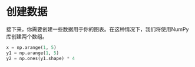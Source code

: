 # 创建数据

接下来，你需要创建一些数据用于你的图表。在这种情况下，我们将使用NumPy库创建两个数组。

```python
x = np.arange(1, 5)
y1 = np.arange(1, 5)
y2 = np.ones(y1.shape) * 4
```
